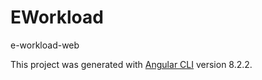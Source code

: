 # EWorkload
e-workload-web

This project was generated with [Angular CLI](https://github.com/angular/angular-cli) version 8.2.2.


